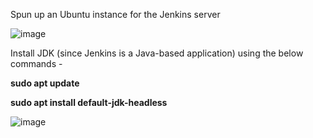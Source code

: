 Spun up an Ubuntu instance for the Jenkins server

![image](https://user-images.githubusercontent.com/22638955/115167868-e44ef480-a0b0-11eb-8aa2-94843da9c1b9.png)

Install JDK (since Jenkins is a Java-based application) using the below commands - 

<b>sudo apt update</b>

<b>sudo apt install default-jdk-headless</b>



![image](https://user-images.githubusercontent.com/22638955/115167797-ac47b180-a0b0-11eb-8847-7e7be446004a.png)

